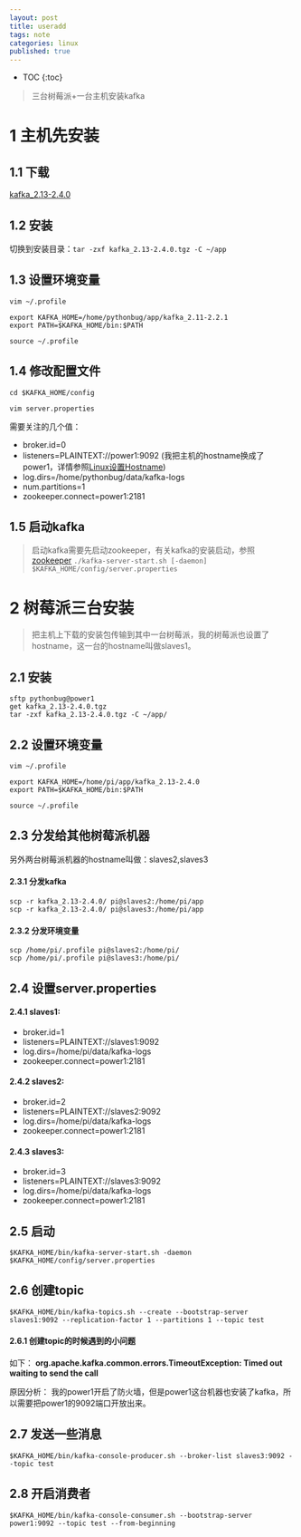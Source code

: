 ```yaml
---
layout: post
title: useradd
tags: note
categories: linux
published: true
---
```


* TOC
{:toc}


>三台树莓派+一台主机安装kafka
# 1 主机先安装
## 1.1 下载
[kafka_2.13-2.4.0](http://mirrors.tuna.tsinghua.edu.cn/apache/kafka/2.4.0/kafka_2.13-2.4.0.tgz)

## 1.2 安装
切换到安装目录：`tar -zxf kafka_2.13-2.4.0.tgz -C ~/app`

## 1.3 设置环境变量
~~~shell
vim ~/.profile

export KAFKA_HOME=/home/pythonbug/app/kafka_2.11-2.2.1
export PATH=$KAFKA_HOME/bin:$PATH

source ~/.profile
~~~

## 1.4 修改配置文件
~~~shell
cd $KAFKA_HOME/config

vim server.properties

~~~
需要关注的几个值：
- broker.id=0
- listeners=PLAINTEXT://power1:9092 (我把主机的hostname换成了power1，详情参照[Linux设置Hostname](https://www.pythonbug.com/basictech/debian-set-hostname/))
- log.dirs=/home/pythonbug/data/kafka-logs
- num.partitions=1
- zookeeper.connect=power1:2181

## 1.5 启动kafka
>启动kafka需要先启动zookeeper，有关kafka的安装启动，参照[zookeeper](https://www.pythonbug.com/linux/zk-install/)
`./kafka-server-start.sh [-daemon] $KAFKA_HOME/config/server.properties`

# 2 树莓派三台安装
>把主机上下载的安装包传输到其中一台树莓派，我的树莓派也设置了hostname，这一台的hostname叫做slaves1。
## 2.1 安装
~~~shell
sftp pythonbug@power1
get kafka_2.13-2.4.0.tgz
tar -zxf kafka_2.13-2.4.0.tgz -C ~/app/
~~~

## 2.2 设置环境变量
~~~shell
vim ~/.profile

export KAFKA_HOME=/home/pi/app/kafka_2.13-2.4.0
export PATH=$KAFKA_HOME/bin:$PATH

source ~/.profile
~~~

## 2.3 分发给其他树莓派机器
另外两台树莓派机器的hostname叫做：slaves2,slaves3
#### 2.3.1 分发kafka
`scp -r kafka_2.13-2.4.0/ pi@slaves2:/home/pi/app`<br>
`scp -r kafka_2.13-2.4.0/ pi@slaves3:/home/pi/app`

#### 2.3.2 分发环境变量
`scp /home/pi/.profile pi@slaves2:/home/pi/`<br>
`scp /home/pi/.profile pi@slaves3:/home/pi/`

## 2.4 设置server.properties
#### 2.4.1 slaves1:
- broker.id=1
- listeners=PLAINTEXT://slaves1:9092
- log.dirs=/home/pi/data/kafka-logs
- zookeeper.connect=power1:2181

#### 2.4.2 slaves2:
- broker.id=2
- listeners=PLAINTEXT://slaves2:9092
- log.dirs=/home/pi/data/kafka-logs
- zookeeper.connect=power1:2181

#### 2.4.3 slaves3:
- broker.id=3
- listeners=PLAINTEXT://slaves3:9092
- log.dirs=/home/pi/data/kafka-logs
- zookeeper.connect=power1:2181

## 2.5 启动
`$KAFKA_HOME/bin/kafka-server-start.sh -daemon $KAFKA_HOME/config/server.properties`

## 2.6 创建topic
`$KAFKA_HOME/bin/kafka-topics.sh --create --bootstrap-server slaves1:9092 --replication-factor 1 --partitions 1 --topic test`
#### 2.6.1 创建topic的时候遇到的小问题
如下：
**org.apache.kafka.common.errors.TimeoutException: Timed out waiting to send the call**

原因分析：
我的power1开启了防火墙，但是power1这台机器也安装了kafka，所以需要把power1的9092端口开放出来。

## 2.7 发送一些消息
`$KAFKA_HOME/bin/kafka-console-producer.sh --broker-list slaves3:9092 --topic test`

## 2.8 开启消费者
`$KAFKA_HOME/bin/kafka-console-consumer.sh --bootstrap-server power1:9092 --topic test --from-beginning`
